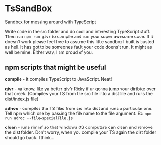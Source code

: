 # TsSandBox
Sandbox for messing around with TypeScript

Write code in the src folder and do cool and interesting TypeScript stuff. Then run `npm run givr` to compile and run your super awesome code. If it doesn't work please feel free to assume this little sandbox
I built is busted as hell. It has got to be someones fault your code doens't run. It might as well be mine. Either way, I am proud of you. 

## npm scripts that might be useful

**compile** - it compiles TypeScript to JavaScript. Neat!

**givr** - ya know, like ya better giv'r Ricky if ur gonna jump your dirtbike over that creek. (Compiles your TS from the src file into a dist file and runs the dist/index.js file)

**adhoc** - compiles the TS files from src into dist and runs a particular one. Tell npm which one by passing the file name to the file argument. Ex: `npm run adhoc --file=specialFile.js`

**clean** - runs rimraf so that windows OS computers can clean and remove the dist folder. Don't worry, when you compile your TS again the dist folder should go back. I think...

